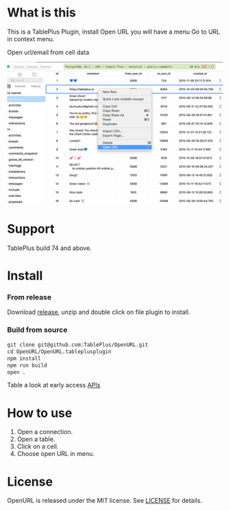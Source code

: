 # What is this

This is a TablePlus Plugin, install Open URL you will have a menu Go to URL in context menu.

Open url/email from cell data

![menu](https://github.com/TablePlus/OpenURL/blob/master/Resource/url.png "menu")

# Support

TablePlus build 74 and above.

# Install

### From release

Download [release](https://github.com/TablePlus/OpenURL/releases), unzip and double click on file plugin to install.

### Build from source

```
git clone git@github.com:TablePlus/OpenURL.git
cd OpenURL/OpenURL.tableplusplugin
npm install
npm run build
open .
```

Table a look at early access [APIs](https://github.com/TablePlus/TablePlus/wiki/plugin-api)

# How to use

1. Open a connection.
2. Open a table.
3. Click on a cell.
4. Choose open URL in menu.

# License

OpenURL is released under the MIT license. See [LICENSE](https://github.com/TablePlus/DummiesData/blob/master/LICENSE) for details.
